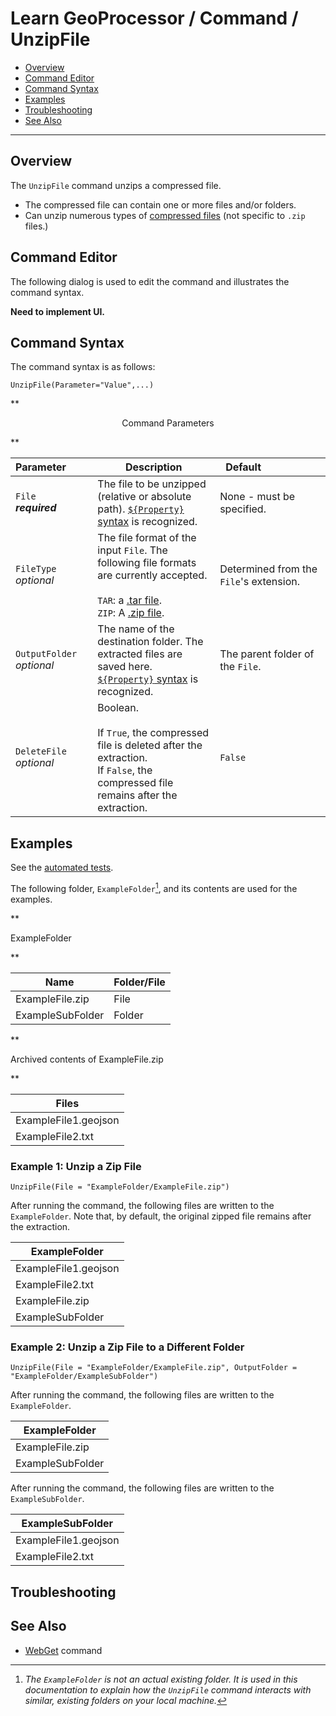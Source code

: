 # Learn GeoProcessor / Command / UnzipFile #

* [Overview](#overview)
* [Command Editor](#command-editor)
* [Command Syntax](#command-syntax)
* [Examples](#examples)
* [Troubleshooting](#troubleshooting)
* [See Also](#see-also)

-------------------------

## Overview ##

The `UnzipFile` command unzips a compressed file. 

* The compressed file can contain one or more files and/or folders. 
* Can unzip numerous types of [compressed files](https://en.wikipedia.org/wiki/List_of_archive_formats) (not specific to `.zip` files.)

## Command Editor ##

The following dialog is used to edit the command and illustrates the command syntax.

**Need to implement UI.**

## Command Syntax ##

The command syntax is as follows:

```text
UnzipFile(Parameter="Value",...)
```
**<p style="text-align: center;">
Command Parameters
</p>**

|**Parameter**&nbsp;&nbsp;&nbsp;&nbsp;&nbsp;&nbsp;&nbsp;&nbsp;  | **Description** | **Default**&nbsp;&nbsp;&nbsp;&nbsp;&nbsp;&nbsp;&nbsp;&nbsp;&nbsp;&nbsp;&nbsp;&nbsp;&nbsp;&nbsp;&nbsp;&nbsp;&nbsp;&nbsp;&nbsp;&nbsp; |
| --------------|-----------------|----------------- |
| `File` <br>  **_required_**| The file to be unzipped (relative or absolute path). [`${Property}` syntax](../../introduction/#geoprocessor-properties-property) is recognized.| None - must be specified. |
| `FileType` <br>  *optional*|The file format of the input `File`. The following file formats are currently accepted. <br><br> `TAR`: a [.tar file](https://en.wikipedia.org/wiki/Tar_(computing)). <br> `ZIP`: A [.zip file](https://en.wikipedia.org/wiki/Zip_(file_format)).| Determined from the `File`'s extension. |
|`OutputFolder`  <br>  *optional*|The name of the destination folder. The extracted files are saved here. [`${Property}` syntax](../../introduction/#geoprocessor-properties-property) is recognized.|The parent folder of the `File`.|
|`DeleteFile` <br>  *optional*|Boolean. <br><br> If `True`, the compressed file is deleted after the extraction. <br> If `False`, the compressed file remains after the extraction. |`False`|


## Examples ##

See the [automated tests](https://github.com/OpenWaterFoundation/owf-app-geoprocessor-python-test/tree/master/test/commands/UnzipFile).

The following folder, `ExampleFolder`[^1], and its contents are used for the examples. 

[^1]: *The `ExampleFolder` is not an actual existing folder. It is used in this documentation to explain how the `UnzipFile` command interacts with similar, existing folders on your local machine.*

**<p style="text-align: left;">
ExampleFolder
</p>**

|Name|Folder/File|
| ---- |---|
| ExampleFile.zip |File|
| ExampleSubFolder| Folder|

**<p style="text-align: left;">
Archived contents of ExampleFile.zip
</p>**

|Files|
|-|
|ExampleFile1.geojson|
|ExampleFile2.txt|

### Example 1: Unzip a Zip File ###

```
UnzipFile(File = "ExampleFolder/ExampleFile.zip")
```

After running the command, the following files are written to the `ExampleFolder`. Note that, by default, the original zipped file remains after the extraction. 

|ExampleFolder|
|------|
|ExampleFile1.geojson|
|ExampleFile2.txt|
|ExampleFile.zip |
|ExampleSubFolder|


### Example 2: Unzip a Zip File to a Different Folder ###

```
UnzipFile(File = "ExampleFolder/ExampleFile.zip", OutputFolder = "ExampleFolder/ExampleSubFolder")
```

After running the command, the following files are written to the `ExampleFolder`. 

|ExampleFolder|
|------|
| ExampleFile.zip |
| ExampleSubFolder|

After running the command, the following files are written to the `ExampleSubFolder`. 

|ExampleSubFolder|
|-----|
|ExampleFile1.geojson|
|ExampleFile2.txt|




## Troubleshooting ##

## See Also ##

* [WebGet](../WebGet/WebGet) command
